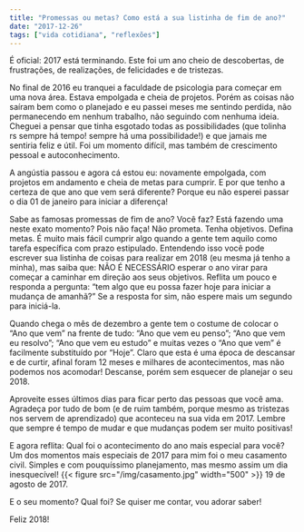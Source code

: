 ```yaml
---
title: "Promessas ou metas? Como está a sua listinha de fim de ano?"
date: "2017-12-26"
tags: ["vida cotidiana", "reflexões"]
---
```


É oficial: 2017 está terminando. Este foi um ano cheio de descobertas, de frustrações, de realizações, de felicidades e de tristezas.

No final de 2016 eu tranquei a faculdade de psicologia para começar em uma nova área.  Estava empolgada e cheia de projetos. Porém as coisas não saíram bem como o planejado e eu passei meses me sentindo perdida, não permanecendo em nenhum trabalho, não seguindo com nenhuma ideia. Cheguei a pensar que tinha esgotado todas as possibilidades (que tolinha rs sempre há tempo! sempre há uma possibilidade!) e que jamais me sentiria feliz e útil. Foi um momento difícil, mas também de crescimento pessoal e autoconhecimento.

A angústia passou e agora cá estou eu: novamente empolgada, com projetos em andamento e cheia de metas para cumprir.
E por que tenho a certeza de que ano que vem será diferente? Porque eu não esperei passar o dia 01 de janeiro para iniciar a diferença!

Sabe as famosas promessas de fim de ano? Você faz? Está fazendo uma neste exato momento? Pois não faça! Não prometa. Tenha objetivos. Defina metas. É muito mais fácil cumprir algo quando a gente tem aquilo como tarefa específica com prazo estipulado.
Entendendo isso você pode escrever sua listinha de coisas para realizar em 2018 (eu mesma já tenho a minha), mas saiba que: NÃO É NECESSÁRIO esperar o ano virar para começar a caminhar em direção aos seus objetivos. Reflita um pouco e responda a pergunta: “tem algo que eu possa fazer hoje para iniciar a mudança de amanhã?” Se a resposta for sim, não espere mais um segundo para iniciá-la.

Quando chega o mês de dezembro a gente tem o costume de colocar o “Ano que vem” na frente de tudo: “Ano que vem eu penso”; “Ano que vem eu resolvo”; “Ano que vem eu estudo” e muitas vezes o “Ano que vem” é facilmente substituído por “Hoje”. Claro que esta é uma época de descansar e de curtir, afinal foram 12 meses e milhares de acontecimentos, mas não podemos nos acomodar! Descanse, porém sem esquecer de planejar o seu 2018.

Aproveite esses últimos dias para ficar perto das pessoas que você ama. Agradeça por tudo de bom (e de ruim também, porque mesmo as tristezas nos servem de aprendizado) que aconteceu na sua vida em 2017. Lembre que sempre é tempo de mudar e que mudanças podem ser muito positivas!

E agora reflita: Qual foi o acontecimento do ano mais especial para você?
Um dos momentos mais especiais de 2017 para mim foi o meu casamento civil. Simples e com pouquíssimo planejamento, mas mesmo assim um dia inesquecível!
{{< figure src="/img/casamento.jpg" width="500" >}}
19 de agosto de 2017.

E o seu momento? Qual foi? Se quiser me contar, vou adorar saber!

Feliz 2018!
